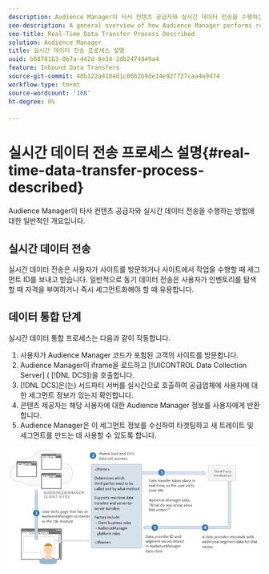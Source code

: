 ```yaml
---
description: Audience Manager이 타사 컨텐츠 공급자와 실시간 데이터 전송을 수행하는 방법에 대한 일반적인 개요입니다.
seo-description: A general overview of how Audience Manager performs real-time data transfers with a third-party content provider.
seo-title: Real-Time Data Transfer Process Described
solution: Audience Manager
title: 실시간 데이터 전송 프로세스 설명
uuid: b68781b3-0b7a-442d-8e34-2db2474849a4
feature: Inbound Data Transfers
source-git-commit: 48b122a4184d1c0662b9de14e92f727caa4a9d74
workflow-type: tm+mt
source-wordcount: '168'
ht-degree: 0%

---
```



# 실시간 데이터 전송 프로세스 설명{#real-time-data-transfer-process-described}

Audience Manager이 타사 컨텐츠 공급자와 실시간 데이터 전송을 수행하는 방법에 대한 일반적인 개요입니다.

<!-- real-time-data-transfer-explained.xml -->

## 실시간 데이터 전송

실시간 데이터 전송은 사용자가 사이트를 방문하거나 사이트에서 작업을 수행할 때 세그먼트 ID를 보내고 받습니다. 일반적으로 동기 데이터 전송은 사용자가 인벤토리를 탐색할 때 자격을 부여하거나 즉시 세그먼트화해야 할 때 유용합니다.

## 데이터 통합 단계

실시간 데이터 통합 프로세스는 다음과 같이 작동합니다.

1. 사용자가 Audience Manager 코드가 포함된 고객의 사이트를 방문합니다.
1. Audience Manager이 iframe을 로드하고 [!UICONTROL Data Collection Server] ( [!DNL DCS])을 호출합니다.
1. [!DNL DCS]은(는) 서드파티 서버를 실시간으로 호출하여 공급업체에 사용자에 대한 세그먼트 정보가 있는지 확인합니다.
1. 콘텐츠 제공자는 해당 사용자에 대한 Audience Manager 정보를 사용자에게 반환합니다.
1. Audience Manager은 이 세그먼트 정보를 수신하여 타겟팅하고 새 트레이트 및 세그먼트를 만드는 데 사용할 수 있도록 합니다.

![](assets/rt_reduce70.png)